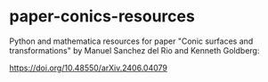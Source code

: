 # paper-conics-resources

Python and mathematica resources for paper "Conic surfaces and transformations" by Manuel Sanchez del Rio and Kenneth Goldberg: 


https://doi.org/10.48550/arXiv.2406.04079
